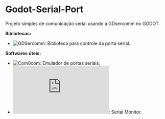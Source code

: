 # Godot-Serial-Port

Projeto simples de comunicação serial usando a GDsercomm no GODOT.

**Bibliotecas:**
- ![GDSercomm](https://github.com/Superwaitsum/GDSercomm): Biblioteca para controle da porta serial.

**Softwares úteis:**
- ![Com0com](https://sourceforge.net/projects/com0com/files/latest/download): Emulador de portas seriais;
- ![Putty](https://www.chiark.greenend.org.uk/~sgtatham/putty/latest.html): Serial Monitor.
